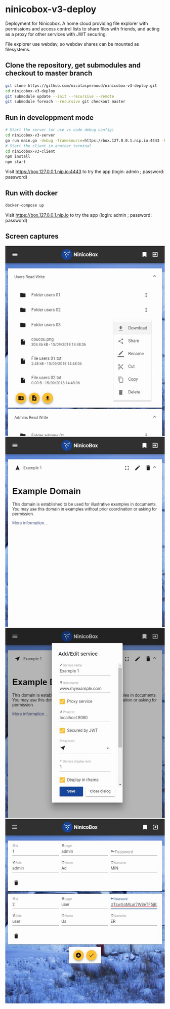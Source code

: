 # ninicobox-v3-deploy

Deployment for Ninicobox.
A home cloud providing file explorer with permissions and access control lists to share files with friends, and acting as a proxy for other services with JWT securing.

File explorer use webdav, so webdav shares can be mounted as filesystems.

## Clone the repository, get submodules and checkout to master branch

```bash
git clone https://github.com/nicolaspernoud/ninicobox-v3-deploy.git
cd ninicobox-v3-deploy
git submodule update --init --recursive --remote
git submodule foreach --recursive git checkout master
```

## Run in developpment mode

```bash
# Start the server (or use vs code debug config)
cd ninicobox-v3-server
go run main.go -debug -framesource=https://box.127.0.0.1.nip.io:4443 -https_port=2443 -hostname=box.127.0.0.1.nip.io
# Start the client in another terminal
cd ninicobox-v3-client
npm install
npm start
```

Visit https://box.127.0.0.1.nip.io:4443 to try the app (login: admin ; password: password)

## Run with docker

```bash
docker-compose up
```

Visit https://box.127.0.0.1.nip.io to try the app (login: admin ; password: password)

## Screen captures

![File explorer](./screen-captures/file-explorer.jpg)
![App services](./screen-captures/apps.jpg)
![App services add](./screen-captures/app-add.jpg)
![Users management](./screen-captures/users-mgmt.jpg)